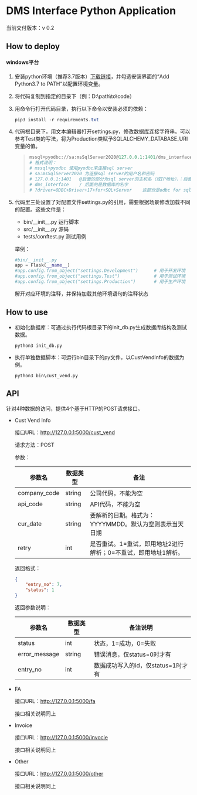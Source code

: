 # DMS Interface Python Application

当前交付版本：v 0.2



## How to deploy

#### windows平台

1. 安装python环境（推荐3.7版本）[下载链接](https://www.python.org/ftp/python/3.8.6/python-3.8.6rc1-amd64.exe)，并勾选安装界面的“Add Python3.7 to PATH“以配置环境变量。

2. 将代码复制到指定的目录下（例：D:\path\to\code）

3. 用命令行打开代码目录，执行以下命令以安装必须的依赖：

   ```powershell
   pip3 install -r requirements.txt
   ```

4. 代码根目录下，用文本编辑器打开settings.py，修改数据库连接字符串。可以参考Test类的写法，将为Production类赋予SQLALCHEMY_DATABASE_URI变量的值。

   > ```python
   > mssql+pyodbc://sa:msSqlServer2020@127.0.0.1:1401/dms_interface?driver=ODBC+Driver+17+for+SQL+Server
   > # 格式说明：
   > # mssql+pyodbc	使用pyodbc来连接sql server
   > # sa:msSqlServer2020 为连接sql server的用户名和密码
   > # 127.0.0.1:1401	@后面的部分为sql server的主机名（或IP地址），：后面是端口号（默认1433）
   > # dms_interface	/ 后面的是数据库的名字
   > # ?driver=ODBC+Driver+17+for+SQL+Server	这部分是odbc for sqlserver驱动的版本，这里连接的是sql server 2017
   > ```

5. 代码里三处设置了对配置文件settings.py的引用，需要根据场景修改加载不同的配置。这些文件是：

   - bin/\_\_init\_\_.py	        运行脚本
   - src/\_\_init\_\_.py            源码
   - tests/conftest.py         测试用例

   举例：

   ```python
   #bin/__init__.py
   app = Flask(__name__)
   #app.config.from_object("settings.Development")      # 用于开发环境
   #app.config.from_object("settings.Test")             # 用于测试环境
   #app.config.from_object("settings.Production")       # 用于生产环境
   ```

   解开对应环境的注释，并保持加载其他环境语句的注释状态

## How to use

- 初始化数据库：可通过执行代码根目录下的init_db.py生成数据库结构及测试数据。

  ```shell
  python3 init_db.py
  ```

- 执行单独数据脚本：可运行bin目录下的py文件，以CustVendInfo的数据为例。

  ```shell
  python3 bin\cust_vend.py
  ```

## API

针对4种数据的访问，提供4个基于HTTP的POST请求接口。

- Cust Vend Info

  接口URL：http://127.0.0.1:5000/cust_vend

  请求方法：POST

  参数：

  | 参数名       | 数据类型 | 备注                                                         |
  | ------------ | -------- | ------------------------------------------------------------ |
  | company_code | string   | 公司代码，不能为空                                           |
  | api_code     | string   | API代码，不能为空                                            |
  | cur_date     | string   | 要解析的日期。格式为：YYYYMMDD。默认为空则表示当天日期       |
  | retry        | int      | 是否重试。1=重试，即用地址2进行解析；0=不重试，即用地址1解析。 |

  返回格式：

  ```json
  {
      "entry_no": 7,
      "status": 1
  }
  ```

  返回参数说明：

  | 参数名        | 数据类型 | 备注说明                           |
  | ------------- | -------- | ---------------------------------- |
  | status        | int      | 状态，1=成功，0=失败               |
  | error_message | string   | 错误消息，仅status=0时才有         |
  | entry_no      | int      | 数据成功写入的id，仅status=1时才有 |

  

- FA

  接口URL：http://127.0.0.1:5000/fa

  接口相关说明同上

- Invoice

  接口URL：http://127.0.0.1:5000/invocie

  接口相关说明同上

- Other

  接口URL：http://127.0.0.1:5000/other

  接口相关说明同上